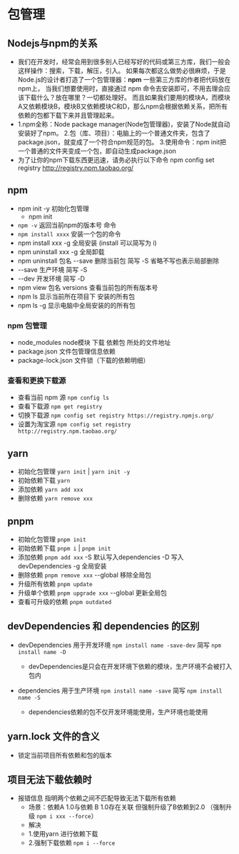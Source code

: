 # 包管理

## Nodejs与npm的关系

- 我们在开发时，经常会用到很多别人已经写好的代码或第三方库，我们一般会这样操作：搜索，下载，解压，引入。
  如果每次都这么做势必很麻烦，于是Node.js的设计者打造了一个包管理器：**npm** 一些第三方库的作者把代码放在npm上，
  当我们想要使用时，直接通过 npm 命令去安装即可，不用去理会应该下载什么？放在哪里？一切都处理好。
  而且如果我们要用的模块A，而模块A又依赖模块B，模块B又依赖模块C和D，那么npm会根据依赖关系，把所有依赖的包都下载下来并且管理起来。
- 1.npm全称：Node package manager(Node包管理器)，安装了Node就自动安装好了npm。
  2.包（库、项目）：电脑上的一个普通文件夹，包含了package.json，就变成了一个符合npm规范的包。
  3.使用命令：npm init把一个普通的文件夹变成一个包，即自动生成package.json
- 为了让你的npm下载东西更迅速，请务必执行以下命令 npm config set registry <http://registry.npm.taobao.org/>

## npm

- npm init -y 初始化包管理
  - npm init
- `npm -v`   返回当前npm的版本号   命令
- `npm install xxxx`  安装一个包的命令
- npm  install    xxx -g  全局安装  (install 可以简写为 i)
- npm  uninstall  xxx -g  全局卸载
- npm  uninstall 包名 --save   删除当前包 简写 -S 省略不写也表示局部删除
- --save 生产环境 简写 -S
- --dev 开发环境  简写 -D
- npm view  包名 versions  查看当前包的所有版本号
- npm ls 显示当前所在项目下 安装的所有包
- npm ls -g 显示电脑中全局安装的的所有包

### npm  包管理

- node_modules         node模块 下载 依赖包 所处的文件地址
- package.json         文件包管理信息依赖
- package-lock.json    文件锁（下载的依赖明细）

### 查看和更换下载源

- 查看当前 npm 源 `npm config ls`
- 查看下载源 `npm get registry`
- 切换下载源 `npm config set registry https://registry.npmjs.org/`
- 设置为淘宝源 `npm config set registry http://registry.npm.taobao.org/`

## yarn

- 初始化包管理  `yarn init` | `yarn init -y`
- 初始依赖下载     `yarn`
- 添加依赖     `yarn add xxx`
- 删除依赖     `yarn remove xxx`

## pnpm

- 初始化包管理  `pnpm init`
- 初始依赖下载  `pnpm i` | `pnpm init`
- 添加依赖     `pnpm add xxx`     -S  默认写入dependencies  -D 写入devDependencies  -g 全局安装
- 删除依赖     `pnpm remove xxx`  --global 移除全局包
- 升级所有依赖  `pnpm update`
- 升级单个依赖  `pnpm upgrade xxx`  --global 更新全局包
- 查看可升级的依赖 `pnpm outdated`

## devDependencies 和 dependencies 的区别

- devDependencies 用于开发环境  `npm install name -save-dev` 简写 `npm install name -D`
  - devDependencies是只会在开发环境下依赖的模块，生产环境不会被打入包内

- dependencies 用于生产环境     `npm install name -save` 简写 `npm install name -S`
  - dependencies依赖的包不仅开发环境能使用，生产环境也能使用

## yarn.lock 文件的含义

- 锁定当前项目所有依赖和包的版本

## 项目无法下载依赖时
- 报错信息 指明两个依赖之间不匹配导致无法下载所有依赖
  - 场景：依赖A 1.0与依赖 B 1.0存在关联 但强制升级了B依赖到2.0 （强制升级 `npm i xxx --force`）
  - 解决
  - 1.使用yarn 进行依赖下载
  - 2.强制下载依赖 `npm i --force`
